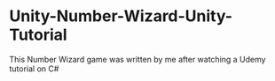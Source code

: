 # Unity-Number-Wizard-Unity-Tutorial
This Number Wizard game was written by me after watching a Udemy tutorial on C#
